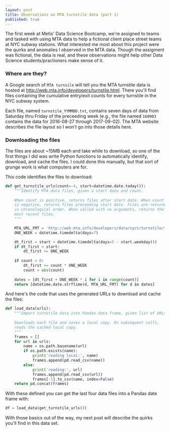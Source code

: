 ```yaml
---
layout: post
title: Observations on MTA turnstile data (part 1)
published: true
---
```


The first week at Metis' Data Science Bootcamp, we're assigned to teams and tasked with using MTA data to help a fictional client place street teams at NYC subway stations. What interested me most about this project were the quirks and anomalies I observed in the MTA data. Though the assigment was fictional, the data is real, and these observations might help other Data Science students/practioners make sense of it.

### Where are they?

A Google search of `MTA turnsile` will tell you the MTA turnstile data is hosted at http://web.mta.info/developers/turnstile.html. There you'll find files containing the cumulative entry/exit counts for every turnstile in the NYC subway system.

Each file, named `turnstile_YYMMDD.txt`, contains seven days of data from Saturday thru Friday of the preceeding week (e.g., the file named `160903` contains the data for 2016-08-27 through 2017-09-02). The MTA website describes the file layout so I won't go into those details here.

### Downloading the files

The files are about ~15MB each and take while to download, so one of the first things I did was write Python functions to automatically identify, download, and cache the files. I could done this manually, but that sort of grunge work is what computers are for.

This code identifies the files to download:

```python
def get_turnstile_urls(count=-4, start=datetime.date.today()):
    """Identify MTA data files, given a start date and count.
    
    When count is positive, returns files after start date. When count
    is negative, returns files preceeding start date. Files are returned 
    in chronological order. When called with no arguments, returns the four
    most recent files.
    """

    MTA_URL_FMT = 'http://web.mta.info/developers/data/nyct/turnstile/turnstile_%y%m%d.txt'
    ONE_WEEK = datetime.timedelta(days=7)

    dt_first = start + datetime.timedelta(days=5 - start.weekday())
    if dt_first < start:
        dt_first += ONE_WEEK
        
    if count < 0:
        dt_first += count * ONE_WEEK
        count = abs(count)
        
    dates = [dt_first + ONE_WEEK * i for i in range(count)]
    return [datetime.date.strftime(d, MTA_URL_FMT) for d in dates]
```
And here's the code that uses the generated URLs to download and cache the files:

```python
def load_data(urls):
    """Import turnstile data into Pandas data frame, given list of URLs
    
    Downloads each file and saves a local copy. On subsequent calls,
    reads the cached local copy.
    """
    frames = []
    for url in urls:
        name = os.path.basename(url)
        if os.path.exists(name):
            print('reading local:', name)
            frames.append(pd.read_csv(name))
        else:
            print('reading:', url)
            frames.append(pd.read_csv(url))
            frames[-1].to_csv(name, index=False)
    return pd.concat(frames)
```
With these defined you can get the last four data files into a Pandas date frame with:

```python
df = load_data(get_turnstile_urls())
```
With those basics out of the way, my next post will describe the quirks you'll find in this data set.